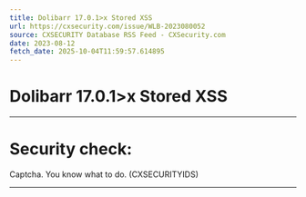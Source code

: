 ```yaml
---
title: Dolibarr 17.0.1>x Stored XSS
url: https://cxsecurity.com/issue/WLB-2023080052
source: CXSECURITY Database RSS Feed - CXSecurity.com
date: 2023-08-12
fetch_date: 2025-10-04T11:59:57.614895
---
```


# Dolibarr 17.0.1>x Stored XSS

---

# Security check:

Captcha. You know what to do. (CXSECURITYIDS)

---
